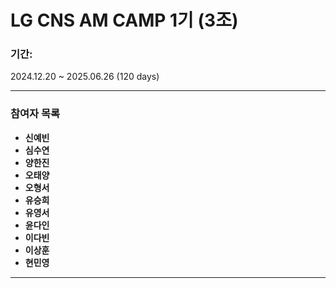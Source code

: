 # LG CNS AM CAMP 1기 (3조)

### 기간:
2024.12.20 ~ 2025.06.26 (120 days)

---

### 참여자 목록
- **신예빈** 
- **심수연** 
- **양한진** 
- **오태양** 
- **오형서** 
- **유승희** 
- **유영서** 
- **윤다인** 
- **이다빈** 
- **이상훈** 
- **현민영** 

---
